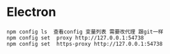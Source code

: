 # Electron


    npm config ls  查看config 变量列表 需要改代理 跟git一样
    npm config set  proxy http://127.0.0.1:54738
    npm config set  https-proxy http://127.0.0.1:54738
    